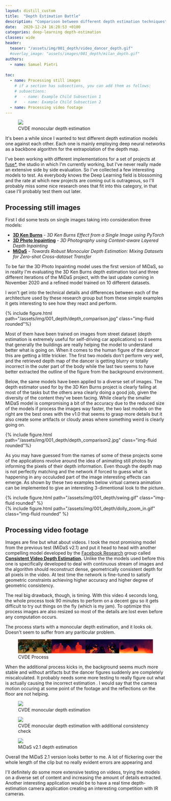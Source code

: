 ```yaml
---
layout: distill_custom
title:  "Depth Estimation Battle"
description: "Comparison between different depth estimation techniques"
date:   2020-12-24 16:28:53 +0100
categories: deep-learning depth-estimation
classes: wide
header:
  teaser: "/assets/img/001_depth/video_dancer_depth.gif"
  #overlay_image: "assets/images/001_depth/milan_depth.gif"
authors:
  - name: Samuel Pietri

toc:
  - name: Processing still images
    # if a section has subsections, you can add them as follows:
    # subsections:
    #   - name: Example Child Subsection 1
    #   - name: Example Child Subsection 2
  - name: Processing video footage
---
```


<figure>
    <img src="/assets/img/001_depth/video_dancer_depth.gif">
    <figcaption>CVDE monocular depth estimation</figcaption>
</figure>


It's been a while since I wanted to test different depth estimation models one against each other. Each one is mainly employing deep neural networks as a backbone algorithm for the extrapolation of the depth map.

I've been working with different implementations for a set of projects at [fuse*](https://www.fuseworks.it/en/), the studio in which I'm currently working, but I've never really made an extensive side by side evaluation. So I've collected a few interesting models to test. As everybody knows the Deep Learning field is blossoming and the rate at which new projects are coming out is outrageous, so I'll probably miss some nice research ones that fit into this category, in that case I'll probably test them out later.

## Processing still images

First I did some tests on single images taking into consideration three models:

- [**3D Ken Burns**](https://github.com/sniklaus/3d-ken-burns) - *3D Ken Burns Effect from a Single Image using PyTorch*
- [**3D Photo Inpainting**](https://github.com/vt-vl-lab/3d-photo-inpainting) - *3D Photography using Context-aware Layered Depth Inpainting*
- [**MiDaS**](https://github.com/intel-isl/MiDaS) - *Towards Robust Monocular Depth Estimation: Mixing Datasets for Zero-shot Cross-dataset Transfer*

To be fair the 3D Photo Inpainting model uses the first version of MiDaS, so in reality I'm evaluating the 3D Ken Burns depth estimation tool and three different iterations of the MiDaS project, with the last update coming in November 2020 and a refined model trained on 10 different datasets.

I won't get into the technical details and differences between each of the architecture used by these research group but from these simple examples it gets interesting to see how they react and perform.

<div class="row mt-3">
    <div class="col-sm mt-3 mt-md-0">
        {% include figure.html  path="/assets/img/001_depth/depth_comparison.jpg" class="img-fluid rounded"%}
    </div>
</div>

Most of them have been trained on images from street dataset (depth estimation is extremely useful for self-driving car applications) so it seems that generally the buildings are really helping the model to understand better what is going on. When it comes to the human figure of the dancer this are getting a little trickier. The first two models don't perform very well, and the retrieved depth map of the dancer is getting blurry or totally incorrect in the outer part of the body while the last two seems to have better extracted the outline of the figure from the background environment.

Below, the same models have been applied to a diverse set of images. The depth estimator used for by the 3D Ken Burns project is clearly failing at most of the tasks but the others area clearly doing a good job, given the diversity of the content they've been facing. While clearly the smaller MiDaS model is compromising a bit of the accuracy due to the reduced size of the models if process the images way faster, the two last models on the right are the best ones with the v1.0 that seems to grasp more details but it also create some artifacts or cloudy areas where something weird is clearly going on.
<div class="row mt-3">
    <div class="col-sm mt-3 mt-md-0">
        {% include figure.html  path="/assets/img/001_depth/depth_comparison2.jpg" class="img-fluid rounded"%}
    </div>
</div>
<!-- ![Depth Estimation Comparison](/assets/img/001_depth/depth_comparison2.jpg) -->

As you may have guessed from the names of some of these projects some of the applications revolve around the idea of animating still photos by informing the pixels of their depth information. Even though the depth map is not perfectly matching and the network if forced to guess what is happening in any occuluded part of the image interesting effects can emerge. As shown by these two examples below virtual camera animation can be implemented to give an interesting 3-dimentional look to the picture.

<!-- <figure class="row mt-3">
    <img src="/assets/img/001_depth/swing.gif">
    <img src="/assets/img/001_depth/dolly_zoom_in.gif">
</figure> -->
<div class="row mt-3">
    <div class="col-sm mt-3 mt-md-0">
        {% include figure.html  path="/assets/img/001_depth/swing.gif" class="img-fluid rounded" %}
    </div>
    <div class="col-sm mt-3 mt-md-0">
        {% include figure.html  path="/assets/img/001_depth/dolly_zoom_in.gif" class="img-fluid rounded" %}
    </div>

</div>


## Processing video footage

Images are fine but what about videos. I took the most promising model from the previous test (MiDaS v2.1) and put it head to head with another compelling model developed by the [Facebook Research](https://opensource.fb.com/) group called **[Consistent Video Depth Estimation](https://github.com/facebookresearch/consistent_depth).** Unlike the the models used before this one is specifically developed to deal with continuous stream of images and the algorithm should reconstruct dense, geometrically consistent depth for all pixels in the video. At test time the network is fine-tuned to satisfy geometric constraints achieving higher accuracy and higher degree of geometric consistency.

The real big drawback, though, is timing. With this video 4 seconds long, the whole process took 90 minutes to perform on a decent gpu so it gets difficult to try out things on the fly (which is my jam). To optimize this process images are also resized so most of the details are lost even before any computation occurs.

The process starts with a monocular depth estimation, and it looks ok. Doesn't seem to suffer from any pariticular problem.

<figure>
    <img src="/assets/img/001_depth/cvde_process.jpg">
    <figcaption>CVDE Process</figcaption>
</figure>

When the additional process kicks in, the background seems much more stable and without artifacts but the dancer figures suddenly are completely miscalculated.
It probably needs some more testing to really figure out what is actually causing the incorrect estimation . I would say that the camera motion occuring at some point of the footage and the reflections on the floor are not helping.
<figure>
    <img src="/assets/img/001_depth/color_consistent_mc.gif">
    <figcaption>CVDE monocular depth estimation</figcaption>
</figure>

<figure>
    <img src="/assets/img/001_depth/color_consistent_full.gif">
    <figcaption>CVDE monocular depth estimation with additional consistency check</figcaption>
</figure>

<figure>
    <img src="/assets/img/001_depth/color_midas.gif">
    <figcaption>MiDaS v2.1 depth estimation</figcaption>
</figure>


Overall the MiDaS 2.1 version looks better to me. A lot of flickering over the whole length of the clip but no really evident errors are appearing and 

I'll definitely do some more extensive testing on videos, trying the models on a diverse set of content and increasing the amount of details extracted. Another interesting application would be to have a real time depth-estimation camera application creating an interesting competition with IR cameras.